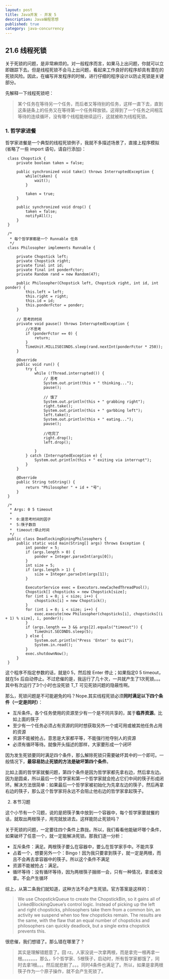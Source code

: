 ```yaml
---
layout: post
title: Java并发 - 并发 5
description: Java编程思想
published: true
category: java-concurrency
---
```



## 21.6 线程死锁

关于死锁的问题，是非常麻烦的。对一般程序而言，如果马上出问题，你就可以立即跟踪下去。但是线程死锁不会马上出问题，看起来工作良好的程序却具有潜在的死锁风险。因此，在编写并发程序的时候，进行仔细的程序设计以防止死锁是关键部分。

先解释一下线程死锁吧：

> 某个任务在等待另一个任务，而后者又等待别的任务，这样一直下去，直到这条链条上的任务又在等待第一个任务释放锁。这得到了一个任务之间相互等待的连续循环，没有哪个线程能继续运行，这就被称为线程死锁。

### 1. 哲学家进餐

哲学家进餐是一个典型的线程死锁例子，我就不多描述场景了，直接上程序模拟(省略了一些 import 语句，请自行添加)：

	 class Chopstick {
		 private boolean taken = false;
		 
		 public synchronized void take() throws InterruptedException {
			 while(taken) {
				 wait();
			 }
			 
			 taken = true;
		 }
		 
		 public synchronized void drop() {
			 taken = false;
			 notifyAll();
		 }
	 }
	 
	 /*
	  * 每个哲学家都是一个 Runnable 任务
	  */
	 class Philosopher implements Runnable {
	 
		 private Chopstick left;
		 private Chopstick right;
		 private final int id;
		 private final int ponderFctor;
		 private Random rand = new Random(47);
	 
		 public Philosopher(Chopstick left, Chopstick right, int id, int ponder) {
			 this.left = left;
			 this.right = right;
			 this.id = id;
			 this.ponderFctor = ponder;
		 }
	 
		 // 思考的时间
		 private void pause() throws InterruptedException {
			 //不思考
			 if (ponderFctor == 0) {
				 return;
			 }
			 TimeUnit.MILLISECONDS.sleep(rand.nextInt(ponderFctor * 250));
		 }
	 
		 @Override
		 public void run() {
			 try {
				 while (!Thread.interrupted()) {
					 // 思考
					 System.out.print(this + " thinking...");
					 pause();
					 
					 // 饿了
					 System.out.println(this + " grabbing right");
					 right.take();
					 System.out.println(this + " garbbing left");
					 left.take();
					 System.out.println(this + " eating...");
					 pause();
					 
					 //吃完了
					 right.drop();
					 left.drop();
	 
				 }
			 } catch (InterruptedException e) {
				 System.out.println(this + " exiting via interrupt");
			 }
		 }
	 
		 @Override
		 public String toString() {
			 return "Philosopher " + id + "号";
		 }
	 }
	 
	 /*
	  * Args: 0 5 timeout
	  * 
	  *  0:是思考时间的因子
	  *  5:筷子数目
	  *  timeout:停止时间
	  */
	 public class DeadlockingDiningPhilosophers {
		 public static void main(String[] args) throws Exception {
			 int ponder = 5;
			 if (args.length > 0) {
				 ponder = Integer.parseInt(args[0]);
			 }
			 int size = 5;
			 if (args.length > 1) {
				 size = Integer.parseInt(args[1]);
			 }
	 
			 ExecutorService exec = Executors.newCachedThreadPool();
			 Chopstick[] chopsticks = new Chopstick[size];
			 for (int i = 0; i < size; i++) {
				 chopsticks[i] = new Chopstick();
			 }
			 for (int i = 0; i < size; i++) {
				 exec.execute(new Philosopher(chopsticks[i], chopsticks[(i + 1) % size], i, ponder));
			 }
			 if (args.length == 3 && args[2].equals("timeout")) {
				 TimeUnit.SECONDS.sleep(5);
			 } else {
				 System.out.println("Press 'Enter' to quit");
				 System.in.read();
			 }
			 exec.shutdownNow();
		 }
	 }


这个程序不指定参数的话，就是0 5，然后按 Enter 停止；如果指定0 5 timeout，就在5s 后自动停止。不过悲催的是，我运行了几十次，一共就产生了1次死锁。。。其中有次运行了3个小时也没死锁 T_T 可见死锁问题的隐蔽性啊。

那么，死锁问题是不可能避免的吗？Nope.其实线程死锁必须**同时满足以下四个条件（一定是同时）**：

* 互斥条件。各个任务使用的资源至少有一个是不同共享的，属于**临界资源**。比如上面的筷子
* 至少有一个任务必须占有资源的同时想获取另外一个或可用或被其他任务占用的资源
* 资源不能被抢占。意思是大家都平等，不能强行抢夺别人的资源
* 必须有循环等待。就像开头描述的那样，大家要形成一个闭环

因为发生死锁要同时满足四个条件，那么解除死锁只需要破坏其中的一个即可。一般情况下，**最容易防止死锁的方法是破坏第四个条件**。

比如上面的哲学家就餐问题，第四个条件是因为哲学家都先拿右边，然后拿左边。因为是圆桌，所以最后一个哲学家和第一个哲学家就会抢占它们中间的筷子形成闭环。解决方法很简单：如果最后一个哲学家被初始化为先拿左边的筷子，然后再拿右边的筷子，那么这个哲学家将永远不会阻止他右边的哲学家拿起筷子。

2. 本节习题

这个小节有一个习题，说的是把筷子集中放到一个容器中，每个哲学家要就餐的话，就取出两根筷子，用完就放进去。这样能防止死锁吗？

关于死锁的问题，一定要往四个条件上靠拢。所以，我们看看他能破坏哪个条件，如果破坏了任意一个，就一定能解决死锁。那我们逐一分析：

* 互斥条件：满足。两根筷子要么在容器中，要么在哲学家手中。不能共享
* 占着一个，想要另外一个：Bingo！因为我只要拿到筷子，就一定是两根，而且不会再去拿容器中的筷子。所以这个条件不满足
* 资源不能被抢占：满足。
* 循环等待：没有循环等待，因为两根筷子捆绑一会，只有一种情况，拿或者没拿。不会产生循环

综上，从第二条我们就知道，这种方法不会产生死锁。官方答案是这样的：

> We use ChopstickQueue to create the ChopstickBin, so it gains all of LinkedBlockingQueue’s control logic. Instead of picking up the left and right chopsticks, philosophers take them from a common bin, an activity we suspend when too few chopsticks remain. The results are the same, with the flaw that an equal number of chopsticks and philosophers can quickly deadlock, but a single extra chopstick prevents this.

很悲催，我们想错了。那么错在哪里了？

> 其实是理解错题意了。囧 rz。人家没说一次拿两根，而是拿完一根再拿一根。。。。。。。那么，5个哲学家、5根筷子，启动时，所有哲学家都饿了，同时去拿1根。。。然后就悲剧了。。。同时4条件也满足了。所以，如果是拿两根筷子作为一个原子操作，就不会产生死锁了。




































[NingG]:    http://ningg.github.com  "NingG"


[Java编程思想 - 第二十一章、并发（五）]:			http://github.thinkingbar.com/thinking_in_java_chapter21-part05/








